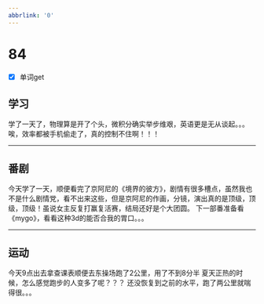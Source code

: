 ```yaml
---
abbrlink: '0'
---
```

# 84

- [x] 单词get

## 学习

学了一天了，物理算是开了个头，微积分确实举步维艰，英语更是无从谈起。。。唉，效率都被手机偷走了，真的控制不住啊！！！
***

## 番剧

今天学了一天，顺便看完了京阿尼的《境界的彼方》，剧情有很多槽点，虽然我也不是什么剧情党，看不出来这些，但是京阿尼的作画，分镜，演出真的是顶级，顶级，顶级！虽说女主反复打赢复活赛，结局还好是个大团圆。
下一部番准备看《mygo》，看看这种3d的能否合我的胃口。。。
***

## 运动

今天9点出去拿查课表顺便去东操场跑了2公里，用了不到8分半
夏天正热的时候，怎么感觉跑步的人变多了呢？？？
还没恢复到之前的水平，跑了两公里就喘得很。。。
